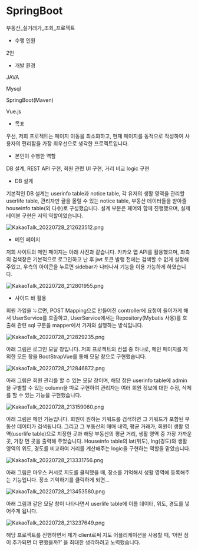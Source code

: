 # SpringBoot
부동산_실거래가_조회_프로젝트

- 수행 인원

2인

- 개발 환경

JAVA

Mysql

SpringBoot(Maven)

Vue.js

- 목표

우선, 저희 프로젝트는 페이지 이동을 최소화하고, 현재 페이지를 동적으로 작성하여 사용자의 편리함을 가장 최우선으로 생각한 프로젝트입니다.

- 본인이 수행한 역할

DB 설계, REST API 구현, 회원 관련 UI 구현, 거리 비교 logic 구현

- DB 설계

기본적인 DB 설계는 userinfo table과 notice table, 각 유저의 생활 영역을 관리할 userlife table, 관리자만 글을 올릴 수 있는 notice table, 부동산 데이터들을 받아줄 houseinfo table(외 다수)로 구성했습니다. 설계 부분은 페어와 함께 진행했으며, 실제 테이블 구현은 저의 역할이었습니다.

![KakaoTalk_20220728_212623512.png](https://s3-us-west-2.amazonaws.com/secure.notion-static.com/195557f3-7bce-4b30-b69d-0f95aea1764c/KakaoTalk_20220728_212623512.png)

- 메인 페이지

저희 사이트의 메인 페이지는 아래 사진과 같습니다. 카카오 맵 API를 활용했으며, 좌측의 검색창은 기본적으로 로그인하고 난 후 jwt 토큰 발행 전에는 검색할 수 없게 설정해 주었고, 우측의 아이콘을 누르면 sidebar가 나타나서 기능을 이용 가능하게 하였습니다.

![KakaoTalk_20220728_212801955.png](https://s3-us-west-2.amazonaws.com/secure.notion-static.com/c5dad6b5-2e55-493c-bf88-6b5a97e947e9/KakaoTalk_20220728_212801955.png)

- 사이드 바 활용

회원 가입을 누르면, POST Mapping으로 만들어진 controller에 요청이 들어가게 해서 UserService를 호출하고, UserService에서는 Repository(Mybatis 사용)를 호출해 관련 sql 구문을 mapper에서 가져와 실행하는 방식입니다.

![KakaoTalk_20220728_212829235.png](https://s3-us-west-2.amazonaws.com/secure.notion-static.com/032d4151-eefd-4117-ab1d-3633e9a99a0c/KakaoTalk_20220728_212829235.png)

아래 그림은 로그인 모달 창입니다. 저희 프로젝트의 컨셉 중 하나로, 메인 페이지를 제외한 모든 창을 BootStrapVue를 통해 모달 창으로 구현했습니다.

![KakaoTalk_20220728_212846872.png](https://s3-us-west-2.amazonaws.com/secure.notion-static.com/f0432473-e0fc-47b9-a986-0ab1085e4a34/KakaoTalk_20220728_212846872.png)

아래 그림은 회원 관리를 할 수 있는 모달 창이며, 해당 창은 userinfo table에 admin을 구별할 수 있는 column을 따로 구현하여 관리자는 여러 회원 정보에 대한 수정, 삭제를 할 수 있는 기능을 구현했습니다.

![KakaoTalk_20220728_213159060.png](https://s3-us-west-2.amazonaws.com/secure.notion-static.com/a1befa34-4d09-4894-a6a0-d39358b02988/KakaoTalk_20220728_213159060.png)

아래 그림은 메인 기능입니다. 회원이 원하는 키워드를 검색하면 그 키워드가 포함된 부동산 데이터가 검색됩니다. 그리고 그 부동산의 매매 내역, 평균 거래가, 회원이 생활 영역(userlife table)으로 지정한 곳과 해당 부동산의 평균 거리, 생활 영역 중 가장 가까운 곳, 가장 먼 곳을 출력해 주었습니다. Houseinfo table의 lat(위도), lng(경도)와 생활 영역의 위도, 경도를 비교하여 거리를 계산해주는 logic을 구현하는 역할을 맡았습니다.

![KakaoTalk_20220728_213331756.png](https://s3-us-west-2.amazonaws.com/secure.notion-static.com/6f1a23ee-e8ab-41c4-a006-8faeec311101/KakaoTalk_20220728_213331756.png)

아래 그림은 마우스 커서로 지도를 클릭했을 때, 장소를 기억해서 생활 영역에 등록해주는 기능입니다. 장소 기억하기를 클릭하게 되면…

![KakaoTalk_20220728_213453580.png](https://s3-us-west-2.amazonaws.com/secure.notion-static.com/20e88cd2-439c-43ca-ba58-9892a39bc92e/KakaoTalk_20220728_213453580.png)

아래 그림과 같은 모달 창이 나타나면서 userlife table에 이름 데이터, 위도, 경도를 넣어주게 됩니다.

![KakaoTalk_20220728_213237649.png](https://s3-us-west-2.amazonaws.com/secure.notion-static.com/da5ede4b-69cd-497a-a0bb-f24a16a2ac51/KakaoTalk_20220728_213237649.png)

해당 프로젝트를 진행하면서 제가 client로써 지도 어플리케이션을 사용할 때, ‘어떤 점이 추가되면 더 편했을까?’ 을 최대한 생각하려고 노력했습니다.
